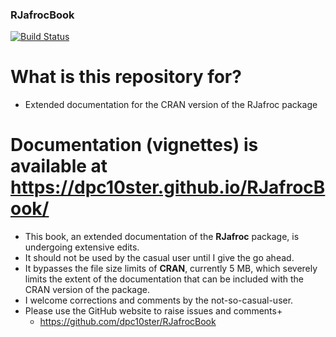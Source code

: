 ### RJafrocBook

[![Build Status](https://travis-ci.org/dpc10ster/RJafrocBook.svg?branch=master)](https://travis-ci.org/dpc10ster/RJafrocBook)

# What is this repository for? #
* Extended documentation for the CRAN version of the RJafroc package

# Documentation (vignettes) is available at https://dpc10ster.github.io/RJafrocBook/ #

* This book, an extended documentation of the __RJafroc__ package, is undergoing extensive edits. 
* It should not be used by the casual user until I give the go ahead.
* It bypasses the file size limits of __CRAN__, currently 5 MB, which severely limits the extent of the documentation that can be included with the CRAN version of the package.
* I welcome corrections and comments by the not-so-casual-user.
* Please use the GitHub website to raise issues and comments+ 
    + https://github.com/dpc10ster/RJafrocBook
